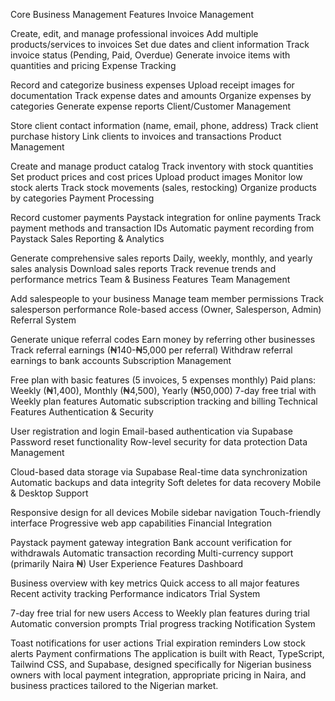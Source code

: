 Core Business Management Features
Invoice Management

Create, edit, and manage professional invoices
Add multiple products/services to invoices
Set due dates and client information
Track invoice status (Pending, Paid, Overdue)
Generate invoice items with quantities and pricing
Expense Tracking

Record and categorize business expenses
Upload receipt images for documentation
Track expense dates and amounts
Organize expenses by categories
Generate expense reports
Client/Customer Management

Store client contact information (name, email, phone, address)
Track client purchase history
Link clients to invoices and transactions
Product Management

Create and manage product catalog
Track inventory with stock quantities
Set product prices and cost prices
Upload product images
Monitor low stock alerts
Track stock movements (sales, restocking)
Organize products by categories
Payment Processing

Record customer payments
Paystack integration for online payments
Track payment methods and transaction IDs
Automatic payment recording from Paystack
Sales Reporting & Analytics

Generate comprehensive sales reports
Daily, weekly, monthly, and yearly sales analysis
Download sales reports
Track revenue trends and performance metrics
Team & Business Features
Team Management

Add salespeople to your business
Manage team member permissions
Track salesperson performance
Role-based access (Owner, Salesperson, Admin)
Referral System

Generate unique referral codes
Earn money by referring other businesses
Track referral earnings (₦140-₦5,000 per referral)
Withdraw referral earnings to bank accounts
Subscription Management

Free plan with basic features (5 invoices, 5 expenses monthly)
Paid plans: Weekly (₦1,400), Monthly (₦4,500), Yearly (₦50,000)
7-day free trial with Weekly plan features
Automatic subscription tracking and billing
Technical Features
Authentication & Security

User registration and login
Email-based authentication via Supabase
Password reset functionality
Row-level security for data protection
Data Management

Cloud-based data storage via Supabase
Real-time data synchronization
Automatic backups and data integrity
Soft deletes for data recovery
Mobile & Desktop Support

Responsive design for all devices
Mobile sidebar navigation
Touch-friendly interface
Progressive web app capabilities
Financial Integration

Paystack payment gateway integration
Bank account verification for withdrawals
Automatic transaction recording
Multi-currency support (primarily Naira ₦)
User Experience Features
Dashboard

Business overview with key metrics
Quick access to all major features
Recent activity tracking
Performance indicators
Trial System

7-day free trial for new users
Access to Weekly plan features during trial
Automatic conversion prompts
Trial progress tracking
Notification System

Toast notifications for user actions
Trial expiration reminders
Low stock alerts
Payment confirmations
The application is built with React, TypeScript, Tailwind CSS, and Supabase, designed specifically for Nigerian business owners with local payment integration, appropriate pricing in Naira, and business practices tailored to the Nigerian market.